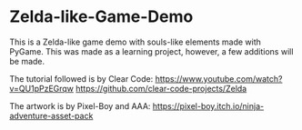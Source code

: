 # Zelda-like-Game-Demo

This is a Zelda-like game demo with souls-like elements made with PyGame. This was made as a learning project, however, a few additions will be made.

The tutorial followed is by Clear Code:
https://www.youtube.com/watch?v=QU1pPzEGrqw
https://github.com/clear-code-projects/Zelda

The artwork is by Pixel-Boy and AAA:
https://pixel-boy.itch.io/ninja-adventure-asset-pack
